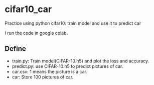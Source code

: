 # cifar10_car
Practice using python cifar10: train model and use it to predict car

I run the code in google colab.

## Define
   * train.py: Train model(CIFAR-10.h5) and plot the loss and accuracy.
   * predict.py: use CIFAR-10.h5 to predict pictures of car.
   * car.csv: 1 means the picture is  a car.
   * car: Store 100 pictures of car.
